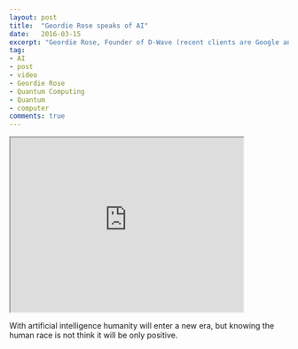 ```yaml
---
layout: post
title:  "Geordie Rose speaks of AI"
date:   2016-03-15
excerpt: "Geordie Rose, Founder of D-Wave (recent clients are Google and NASA)"
tag:
- AI
- post
- video
- Geordie Rose
- Quantum Computing
- Quantum
- computer
comments: true
---
```


<iframe width="420" height="315" src="https://www.youtube.com/embed/PqN_2jDVbOU">  </iframe>




With artificial intelligence humanity will enter a new era, but knowing the human race is not think it will be only positive.
